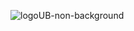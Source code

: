 ![logoUB-non-background](https://github.com/thinhpham2k2/wallet-back-end/assets/112930891/3d55688d-441a-4825-a1db-b76fc60ffa95)
